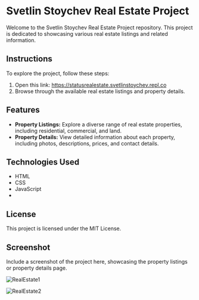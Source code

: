 # Svetlin Stoychev Real Estate Project

Welcome to the Svetlin Stoychev Real Estate Project repository. This project is dedicated to showcasing various real estate listings and related information.

## Instructions

To explore the project, follow these steps:

1. Open this link: https://statusrealestate.svetlinstoychev.repl.co 
2. Browse through the available real estate listings and property details.

## Features

- **Property Listings:** Explore a diverse range of real estate properties, including residential, commercial, and land.
- **Property Details:** View detailed information about each property, including photos, descriptions, prices, and contact details.

## Technologies Used

- HTML
- CSS
- JavaScript
- 
## License

This project is licensed under the MIT License.

## Screenshot

Include a screenshot of the project here, showcasing the property listings or property details page.

![RealEstate1](https://github.com/SvetlinStoychev/StatusRealEstateWeb/assets/133974226/eb7447b1-9f7e-4140-936c-2c9f71c4adf6) 

![RealEstate2](https://github.com/SvetlinStoychev/StatusRealEstateWeb/assets/133974226/8913973a-8b39-43f3-a31b-e1770d0f2122)




